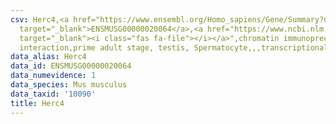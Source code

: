 ```yaml
---
csv: Herc4,<a href="https://www.ensembl.org/Homo_sapiens/Gene/Summary?db=core;g=ENSMUSG00000020064"
  target="_blank">ENSMUSG00000020064</a>,<a href="https://www.ncbi.nlm.nih.gov/pubmed/25450459"
  target="_blank"><i class="fas fa-file"></i></a>",chromatin immunoprecipitation assay,direct
  interaction,prime adult stage, testis, Spermatocyte,,,transcriptional regulation,
data_alias: Herc4
data_id: ENSMUSG00000020064
data_numevidence: 1
data_species: Mus musculus
data_taxid: '10090'
title: Herc4
---
```

